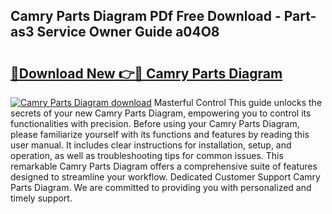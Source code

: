 ## Camry Parts Diagram PDf Free Download - Part-as3 Service Owner Guide a04O8

# <h2><a href="http://dft5x6n.blite.top/?on=Camry+Parts+Diagram">🔗Download New 👉🔴 Camry Parts Diagram</a></h2>

[![Camry Parts Diagram download](https://i.imgur.com/lujVjoI.png)](http://dft5x6n.blite.top/?on=Camry+Parts+Diagram)
Masterful Control This guide unlocks the secrets of your new Camry Parts Diagram, empowering you to control its functionalities with precision. Before using your Camry Parts Diagram, please familiarize yourself with its functions and features by reading this user manual. It includes clear instructions for installation, setup, and operation, as well as troubleshooting tips for common issues. This remarkable Camry Parts Diagram offers a comprehensive suite of features designed to streamline your workflow. Dedicated Customer Support Camry Parts Diagram. We are committed to providing you with personalized and timely support.
